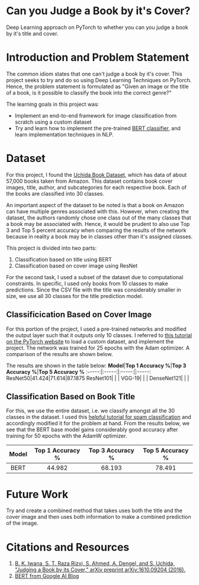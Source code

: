 # Can you Judge a Book by it's Cover?
Deep Learning approach on PyTorch to whether you can you judge a book by it's title and cover. 

# Introduction and Problem Statement
The common idiom states that one can't judge a book by it's cover. This project seeks to try and do so using Deep Learning Techniques on PyTorch. Hence, the problem statement is  formulated as "Given an image or the title of a book, is it possible to classify the book into the correct genre?"

The learning goals in this project was:
- Implement an end-to-end framework for image classification from scratch using a custom dataset
- Try and learn how to implement the pre-trained [BERT classifier](https://github.com/google-research/bert), and learn implementation techniques in NLP.

# Dataset
For this project, I found the [Uchida Book Dataset](https://github.com/uchidalab/book-dataset), which has data of about 57,000 books taken from Amazon. This dataset contains book cover images, title, author, and subcategories for each respective book. Each of the books are classified into 30 classes.

An important aspect of the dataset to be noted is that a book on Amazon can have multiple genres associated with this. However, when creating the dataset, the authors randomly chose one class out of the many classes that a book may be associated with. Hence, it would be prudent to also use Top 3 and Top 5 percent accuracy when comparing the results of the network because in reality a book may be in classes other than it's assigned classes. 

This project is divided into two parts:
1. Classification based on title using BERT
2. Classification based on cover image using ResNet

For the second task, I used a subset of the dataset due to computational constraints. In specific, I used only books from 10 classes to make predictions. Since the CSV file with the title was considerably smaller in size, we use all 30 classes for the title prediction model.  

## Classificication Based on Cover Image
For this portion of the project, I used a pre-trained networks and modified the output layer such that it outputs only 10 classes. I referred to [this tutorial on the PyTorch website](https://pytorch.org/tutorials/beginner/transfer_learning_tutorial.html) to load a custom dataset, and implement the project. The network was trained for 25 epochs with the Adam optimizer. A comparison of the results are shown below.

The results are shown in the table below:
**Model**|**Top 1 Accuracy %**|**Top 3 Accuracy %**|**Top 5 Accuracy %**
:-----:|:-----:|:-----:|:-----:
ResNet50|41.424|71.614|87.1875
ResNet101| | | 
VGG-19| | | 
DenseNet121| | | 

## Classification Based on Book Title
For this, we use the entire dataset, i.e. we classify amongst all the 30 classes in the dataset. I used this [helpful tutorial for spam classification](https://www.analyticsvidhya.com/blog/2020/07/transfer-learning-for-nlp-fine-tuning-bert-for-text-classification/) and accordingly modified it for the problem at hand. From the results below, we see that the BERT base model gains considerably good accuracy after training for 50 epochs with the AdamW optimizer.  

**Model**|**Top 1 Accuracy %**|**Top 3 Accuracy %**|**Top 5 Accuracy %**
:-----:|:-----:|:-----:|:-----:
BERT|44.982|68.193|78.491

# Future Work
Try and create a combined method that takes uses both the title and the cover image and then uses both information to make a combined prediction of the image. 

# Citations and Resources
1.  [B. K. Iwana, S. T. Raza Rizvi, S. Ahmed, A. Dengel, and S. Uchida, "Judging a Book by its Cover," arXiv preprint arXiv:1610.09204 (2016).](https://arxiv.org/abs/1610.09204)
2.  [BERT from Google AI Blog](https://ai.googleblog.com/2018/11/open-sourcing-bert-state-of-art-pre.html)
